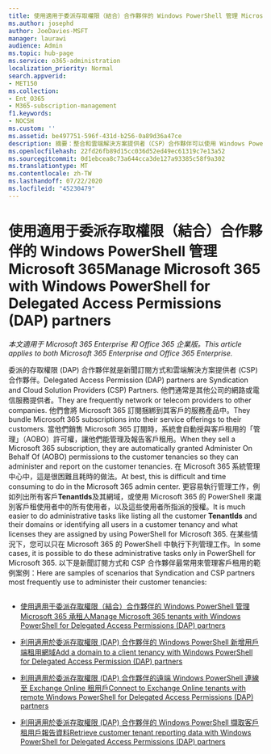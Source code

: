```yaml
---
title: 使用適用于委派存取權限（結合）合作夥伴的 Windows PowerShell 管理 Microsoft 365
ms.author: josephd
author: JoeDavies-MSFT
manager: laurawi
audience: Admin
ms.topic: hub-page
ms.service: o365-administration
localization_priority: Normal
search.appverid:
- MET150
ms.collection:
- Ent_O365
- M365-subscription-management
f1.keywords:
- NOCSH
ms.custom: ''
ms.assetid: be497751-596f-431d-b256-0a89d36a47ce
description: 摘要：整合和雲端解決方案提供者（CSP）合作夥伴可以使用 Windows PowerShell 來管理 Microsoft 365 客戶承租人。
ms.openlocfilehash: 22fd26fb89d15cc036d52ed49ec61319c7e13a52
ms.sourcegitcommit: 0d1ebcea8c73a644cca3de127a93385c58f9a302
ms.translationtype: MT
ms.contentlocale: zh-TW
ms.lasthandoff: 07/22/2020
ms.locfileid: "45230479"
---
```

# <a name="manage-microsoft-365-with-windows-powershell-for-delegated-access-permissions-dap-partners"></a><span data-ttu-id="08cde-103">使用適用于委派存取權限（結合）合作夥伴的 Windows PowerShell 管理 Microsoft 365</span><span class="sxs-lookup"><span data-stu-id="08cde-103">Manage Microsoft 365 with Windows PowerShell for Delegated Access Permissions (DAP) partners</span></span>

<span data-ttu-id="08cde-104">*本文適用于 Microsoft 365 Enterprise 和 Office 365 企業版。*</span><span class="sxs-lookup"><span data-stu-id="08cde-104">*This article applies to both Microsoft 365 Enterprise and Office 365 Enterprise.*</span></span>

<span data-ttu-id="08cde-105">委派的存取權限 (DAP) 合作夥伴就是新聞訂閱方式和雲端解決方案提供者 (CSP) 合作夥伴。</span><span class="sxs-lookup"><span data-stu-id="08cde-105">Delegated Access Permission (DAP) partners are Syndication and Cloud Solution Providers (CSP) Partners.</span></span> <span data-ttu-id="08cde-106">他們通常是其他公司的網路或電信服務提供者。</span><span class="sxs-lookup"><span data-stu-id="08cde-106">They are frequently network or telecom providers to other companies.</span></span> <span data-ttu-id="08cde-107">他們會將 Microsoft 365 訂閱捆綁到其客戶的服務產品中。</span><span class="sxs-lookup"><span data-stu-id="08cde-107">They bundle Microsoft 365 subscriptions into their service offerings to their customers.</span></span> <span data-ttu-id="08cde-108">當他們銷售 Microsoft 365 訂閱時，系統會自動授與客戶租用的「管理」（AOBO）許可權，讓他們能管理及報告客戶租用。</span><span class="sxs-lookup"><span data-stu-id="08cde-108">When they sell a Microsoft 365 subscription, they are automatically granted Administer On Behalf Of (AOBO) permissions to the customer tenancies so they can administer and report on the customer tenancies.</span></span> <span data-ttu-id="08cde-109">在 Microsoft 365 系統管理中心中，這是很困難且耗時的做法。</span><span class="sxs-lookup"><span data-stu-id="08cde-109">At best, this is difficult and time consuming to do in the Microsoft 365 admin center.</span></span> <span data-ttu-id="08cde-110">更容易執行管理工作，例如列出所有客戶**TenantIds**及其網域，或使用 Microsoft 365 的 PowerShell 來識別客戶租使用者中的所有使用者，以及這些使用者所指派的授權。</span><span class="sxs-lookup"><span data-stu-id="08cde-110">It is much easier to do administrative tasks like listing all the customer **TenantIds** and their domains or identifying all users in a customer tenancy and what licenses they are assigned by using PowerShell for Microsoft 365.</span></span> <span data-ttu-id="08cde-111">在某些情況下，您可以只在 Microsoft 365 的 PowerShell 中執行下列管理工作。</span><span class="sxs-lookup"><span data-stu-id="08cde-111">In some cases, it is possible to do these administrative tasks only in PowerShell for Microsoft 365.</span></span> <span data-ttu-id="08cde-112">以下是新聞訂閱方式和 CSP 合作夥伴最常用來管理客戶租用的範例案例：</span><span class="sxs-lookup"><span data-stu-id="08cde-112">Here are samples of scenarios that Syndication and CSP partners most frequently use to administer their customer tenancies:</span></span>
  
## 

- [<span data-ttu-id="08cde-113">使用適用于委派存取權限（結合）合作夥伴的 Windows PowerShell 管理 Microsoft 365 承租人</span><span class="sxs-lookup"><span data-stu-id="08cde-113">Manage Microsoft 365 tenants with Windows PowerShell for Delegated Access Permissions (DAP) partners</span></span>](manage-office-365-tenants-with-windows-powershell-for-delegated-access-permissio.md)
    
- [<span data-ttu-id="08cde-114">利用適用於委派存取權限 (DAP) 合作夥伴的 Windows PowerShell 新增用戶端租用網域</span><span class="sxs-lookup"><span data-stu-id="08cde-114">Add a domain to a client tenancy with Windows PowerShell for Delegated Access Permission (DAP) partners</span></span>](add-a-domain-to-a-client-tenancy-with-windows-powershell-for-delegated-access-pe.md)
    
- [<span data-ttu-id="08cde-115">利用適用於委派存取權限 (DAP) 合作夥伴的遠端 Windows PowerShell 連線至 Exchange Online 租用戶</span><span class="sxs-lookup"><span data-stu-id="08cde-115">Connect to Exchange Online tenants with remote Windows PowerShell for Delegated Access Permissions (DAP) partners</span></span>](connect-to-exchange-online-tenants-with-remote-windows-powershell-for-delegated.md)
    
- [<span data-ttu-id="08cde-116">利用適用於委派存取權限 (DAP) 合作夥伴的 Windows PowerShell 擷取客戶租用戶報告資料</span><span class="sxs-lookup"><span data-stu-id="08cde-116">Retrieve customer tenant reporting data with Windows PowerShell for Delegated Access Permissions (DAP) partners</span></span>](retrieve-customer-tenant-reporting-data-with-windows-powershell-for-delegated-ac.md)
    

    

